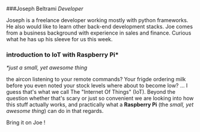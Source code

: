 ###Joseph Beltrami
_Developer_  

Joseph is a freelance developer working mostly with python frameworks.
He also would like to learn other back-end development stacks.
Joe comes from a business background with experience in sales and finance.
Curious what he has up his sleeve for us this week.


### introduction to IoT with Raspberry Pi*
_*just a small, yet awesome thing_  

the aircon listening to your remote commands? Your frigde ordering milk before you even noted your stock levels where about to become low? ... I guess that's what we call The "Internet Of Things" (IoT).
Beyond the question whether that's scary or just so convenient we are looking into how this stuff actually works, and practically what a **Raspberry Pi** (the _small, yet awesome thing_) can do in that regards.

Bring it on Joe !

